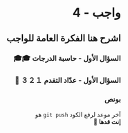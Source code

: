 <div dir="rtl">

# واجب - 4

## اشرح هنا الفكرة العامة للواجب

### السؤال الأول - حاسبة الدرجات 🎓🎓

### السؤال الأول - عدّاد التقدم ３２１ 🔄

### بونص

آخر موعد لرفع الكود `git push` هو
<br>
<b>إنت قدها 🏅</b>

</div>
